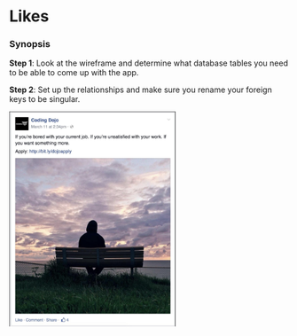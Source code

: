 # Likes

### Synopsis

**Step 1**: Look at the wireframe and determine what database tables you need to be able to come up with the app.

**Step 2**: Set up the relationships and make sure you rename your foreign keys to be singular.


<img src="./likes-wireframe.png" alt="likes-wireframe" width="300" />